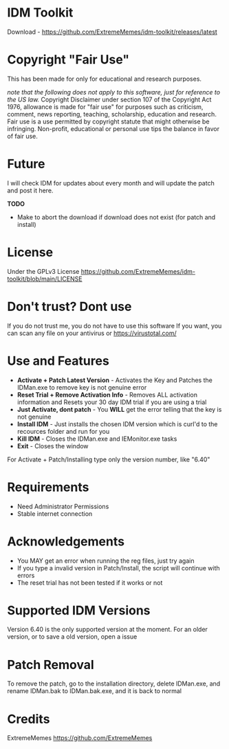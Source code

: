 # IDM Toolkit
Download - https://github.com/ExtremeMemes/idm-toolkit/releases/latest

# Copyright "Fair Use"
This has been made for only for educational and research purposes.

*note that the following does not apply to this software, just for reference to the US law.*
Copyright Disclaimer under section 107 of the Copyright Act 1976, allowance is made for "fair use" for purposes such as criticism,
comment, news reporting, teaching, scholarship, education and research.
Fair use is a use permitted by copyright statute that might otherwise be infringing.
Non-profit, educational or personal use tips the balance in favor of fair use. 
 

# Future
I will check IDM for updates about every month and will update the patch and post it here.

**TODO**
- Make to abort the download if download does not exist (for patch and install)



# License
Under the GPLv3 License
https://github.com/ExtremeMemes/idm-toolkit/blob/main/LICENSE


# Don't trust? Dont use
If you do not trust me, you do not have to use this software
If you want, you can scan any file on your antivirus or https://virustotal.com/

# Use and Features
- **Activate + Patch Latest Version** - Activates the Key and Patches the IDMan.exe to remove key is not genuine error
- **Reset Trial + Remove Activation Info** - Removes ALL activation information and Resets your 30 day IDM trial if you are using a trial
- **Just Activate, dont patch** - You **WILL** get the error telling that the key is not genuine
- **Install IDM** - Just installs the chosen IDM version which is curl'd to the recources folder and run for you
- **Kill IDM** - Closes the IDMan.exe and IEMonitor.exe tasks
- **Exit** - Closes the window

For Activate + Patch/Installing type only the version number, like "6.40"

# Requirements
  - Need Administrator Permissions
  - Stable internet connection

# Acknowledgements
 - You MAY get an error when running the reg files, just try again
 - If you type a invalid version in Patch/Install, the script will continue with errors
 - The reset trial has not been tested if it works or not
 
# Supported IDM Versions
Version 6.40 is the only supported version at the moment. For an older version, or to save a old version, open a issue

# Patch Removal
To remove the patch, go to the installation directory, delete IDMan.exe, and rename IDMan.bak to IDMan.bak.exe, and it is back to normal

# Credits
ExtremeMemes https://github.com/ExtremeMemes

